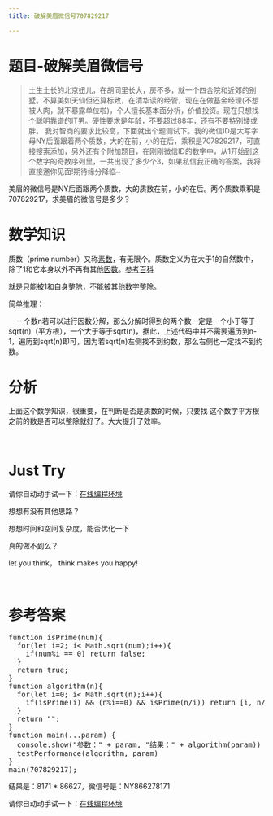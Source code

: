 ```yaml
---
title: 破解美眉微信号707829217

---
```


# 题目-破解美眉微信号

> <span class="pun">土生土长的北京妞儿，在胡同里长大，房不多，就一个四合院和近郊的别墅。不算美如天仙但还算标致，在清华读的经管，现在在做基金经理(不想被人肉，就不暴露单位啦)，个人擅长基本面分析，价值投资。现在只想找个聪明靠谱的</span><span class="pln">IT</span><span class="pun">男。硬性要求是年龄，不要超过</span><span class="lit">88</span><span class="pun">年，还有不要特别矮或胖。</span> <span class="pun">我对智商的要求比较高，下面就出个题测试下。我的微信</span><span class="pln">ID</span><span class="pun">是大写字母</span><span class="pln">NY</span><span class="pun">后面跟着两个质数，大的在前，小的在后，乘积是</span><span class="lit">707829217</span><span class="pun">，可直接搜索添加，另外还有个附加题目，在刚刚微信</span><span class="pln">ID</span><span class="pun">的数字中，从</span><span class="lit">1</span><span class="pun">开始到这个数字的奇数序列里，一共出现了多少个</span><span class="lit">3</span><span class="pun">，如果私信我正确的答案，我将直接邀你见面!期待缘分降临~</span>

美眉的微信号是NY后面跟两个质数，大的质数在前，小的在后。两个质数乘积是707829217，求美眉的微信号是多少？

# 数学知识

<div class="para">
  质数（prime number）又称<a href="https://baike.baidu.com/item/%E7%B4%A0%E6%95%B0/115069" target="_blank" rel="noopener" data-lemmaid="115069">素数</a>，有无限个。质数定义为在大于1的自然数中，除了1和它本身以外不再有其他<a href="https://baike.baidu.com/item/%E5%9B%A0%E6%95%B0/9539111" target="_blank" rel="noopener" data-lemmaid="9539111">因数</a>。<a href="https://baike.baidu.com/item/%E8%B4%A8%E6%95%B0">参考百科</a>
</div>

  就是只能被1和自身整除，不能被其他数字整除。

  简单推理：

      一个数n若可以进行因数分解，那么分解时得到的两个数一定是一个小于等于<span lang="en-us" xml:lang="en-us">sqrt(n)（平方根）</span>，一个大于等于<span lang="en-us" xml:lang="en-us">sqrt(n)</span>，据此，上述代码中并不需要遍历到<span lang="en-us" xml:lang="en-us">n-1</span>，遍历到<span lang="en-us" xml:lang="en-us">sqrt(n)</span>即可，因为若<span lang="en-us" xml:lang="en-us">sqrt(n)</span>左侧找不到约数，那么右侧也一定找不到约数。

# 分析

上面这个数学知识，很重要，在判断是否是质数的时候，只要找 这个数字平方根 之前的数是否可以整除就好了。大大提升了效率。

&nbsp;

# Just Try

请你自动动手试一下：[在线编程环境][1]

想想有没有其他思路？

想想时间和空间复杂度，能否优化一下

真的做不到么？

let you think， think makes you happy!

&nbsp;

# 参考答案

<pre class="EnlighterJSRAW" data-enlighter-language="null">function isPrime(num){
  for(let i=2; i< Math.sqrt(num);i++){
    if(num%i == 0) return false;
  }
  return true;
}
function algorithm(n){
  for(let i=0; i< Math.sqrt(n);i++){
    if(isPrime(i) && (n%i==0) && isPrime(n/i)) return [i, n/i].join("")
  }
  return "";
}
function main(...param) {
  console.show("参数：" + param, "结果：" + algorithm(param))
  testPerformance(algorithm, param)
}
main(707829217);</pre>

结果是：8171 * 86627，微信号是：NY866278171

请你自动动手试一下：[在线编程环境][2]

 [1]: https://www.f2e123.com/code?code=algorithm&pid=4247
 [2]: https://www.f2e123.com/code?pid=4247
